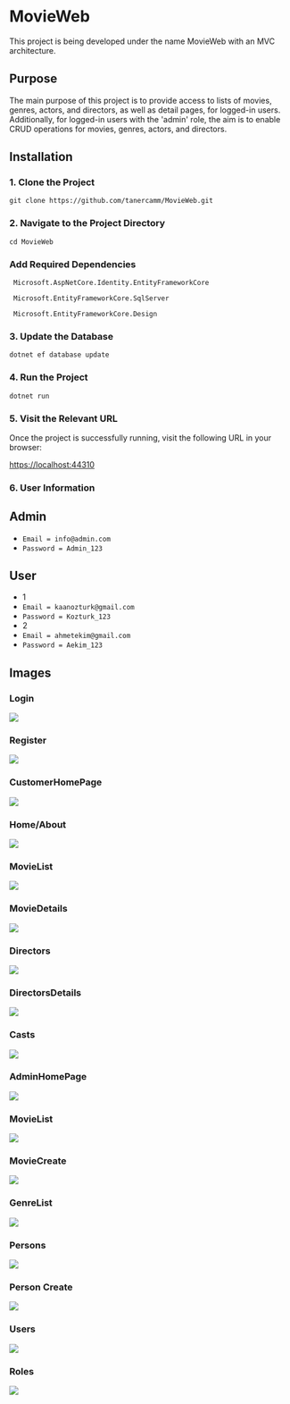 # MovieWeb

This project is being developed under the name MovieWeb with an MVC architecture.

## Purpose

The main purpose of this project is to provide access to lists of movies, genres, actors, and directors, as well as detail pages, for logged-in users. Additionally, for logged-in users with the 'admin' role, the aim is to enable CRUD operations for movies, genres, actors, and directors.

## Installation

### 1. Clone the Project
```
git clone https://github.com/tanercamm/MovieWeb.git
```
### 2. Navigate to the Project Directory
```
cd MovieWeb
```

### Add Required Dependencies
```
 Microsoft.AspNetCore.Identity.EntityFrameworkCore
```
```
 Microsoft.EntityFrameworkCore.SqlServer
```
```
 Microsoft.EntityFrameworkCore.Design
```

### 3. Update the Database
```
dotnet ef database update
```
### 4. Run the Project
```
dotnet run
```
### 5. Visit the Relevant URL

Once the project is successfully running, visit the following URL in your browser:

[https://localhost:44310](https://localhost:44310)

### 6. User Information

## Admin

- `Email = info@admin.com`
- `Password = Admin_123`


## User
- 1
- `Email = kaanozturk@gmail.com`
- `Password = Kozturk_123`
- 2
- `Email = ahmetekim@gmail.com`
- `Password = Aekim_123`


## Images
### Login
![](https://github.com/tanercamm/MovieWeb/blob/master/MovieWeb/wwwroot/SS_MovieWeb/login.png)
### Register
![](https://github.com/tanercamm/MovieWeb/blob/master/MovieWeb/wwwroot/SS_MovieWeb/register.png)
### CustomerHomePage
![](https://github.com/tanercamm/MovieWeb/blob/master/MovieWeb/wwwroot/SS_MovieWeb/customerUserHome.png)
### Home/About
![](https://github.com/tanercamm/MovieWeb/blob/master/MovieWeb/wwwroot/SS_MovieWeb/homeAbout.png)
### MovieList
![](https://github.com/tanercamm/MovieWeb/blob/master/MovieWeb/wwwroot/SS_MovieWeb/movieList.png)
### MovieDetails
![](https://github.com/tanercamm/MovieWeb/blob/master/MovieWeb/wwwroot/SS_MovieWeb/movieDetails.png)
### Directors
![](https://github.com/tanercamm/MovieWeb/blob/master/MovieWeb/wwwroot/SS_MovieWeb/directors.png)
### DirectorsDetails
![](https://github.com/tanercamm/MovieWeb/blob/master/MovieWeb/wwwroot/SS_MovieWeb/directorDetails.png)
### Casts
![](https://github.com/tanercamm/MovieWeb/blob/master/MovieWeb/wwwroot/SS_MovieWeb/casts.png)
### AdminHomePage
![](https://github.com/tanercamm/MovieWeb/blob/master/MovieWeb/wwwroot/SS_MovieWeb/home.png)
### MovieList
![](https://github.com/tanercamm/MovieWeb/blob/master/MovieWeb/wwwroot/SS_MovieWeb/AdminMovie.png)
### MovieCreate
![](https://github.com/tanercamm/MovieWeb/blob/master/MovieWeb/wwwroot/SS_MovieWeb/movieCreate.png)
### GenreList
![](https://github.com/tanercamm/MovieWeb/blob/master/MovieWeb/wwwroot/SS_MovieWeb/AdminGenre.png)
### Persons
![](https://github.com/tanercamm/MovieWeb/blob/master/MovieWeb/wwwroot/SS_MovieWeb/persons.png)
### Person Create
![](https://github.com/tanercamm/MovieWeb/blob/master/MovieWeb/wwwroot/SS_MovieWeb/PersonCreate.png)
### Users
![](https://github.com/tanercamm/MovieWeb/blob/master/MovieWeb/wwwroot/SS_MovieWeb/users.png)
### Roles
![](https://github.com/tanercamm/MovieWeb/blob/master/MovieWeb/wwwroot/SS_MovieWeb/roles.png)



